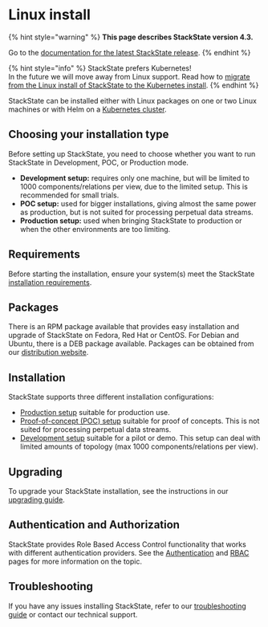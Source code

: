 # Linux install

{% hint style="warning" %}
**This page describes StackState version 4.3.**

Go to the [documentation for the latest StackState release](https://docs.stackstate.com/).
{% endhint %}

{% hint style="info" %}
StackState prefers Kubernetes!  
In the future we will move away from Linux support. Read how to [migrate from the Linux install of StackState to the Kubernetes install](../kubernetes_install/migrate_from_linux.md).
{% endhint %}

StackState can be installed either with Linux packages on one or two Linux machines or with Helm on a [Kubernetes cluster](../kubernetes_install/).

## Choosing your installation type

Before setting up StackState, you need to choose whether you want to run StackState in Development, POC, or Production mode.

* **Development setup:** requires only one machine, but will be limited to 1000 components/relations per view, due to the limited setup. This is recommended for small trials.
* **POC setup:** used for bigger installations, giving almost the same power as production, but is not suited for processing perpetual data streams.
* **Production setup:** used when bringing StackState to production or when the other environments are too limiting.

## Requirements

Before starting the installation, ensure your system\(s\) meet the StackState [installation requirements](../../requirements.md).

## Packages

There is an RPM package available that provides easy installation and upgrade of StackState on Fedora, Red Hat or CentOS. For Debian and Ubuntu, there is a DEB package available. Packages can be obtained from our [distribution website](/setup/installation/linux_install/download.md).

## Installation

StackState supports three different installation configurations:

* [Production setup](/setup/installation/linux_install/production-installation.md) suitable for production use.
* [Proof-of-concept \(POC\) setup](/setup/installation/linux_install/poc-installation.md) suitable for proof of concepts. This is not suited for processing perpetual data streams.
* [Development setup](/setup/installation/linux_install/development-installation.md) suitable for a pilot or demo. This setup can deal with limited amounts of topology \(max 1000 components/relations per view\).

## Upgrading

To upgrade your StackState installation, see the instructions in our [upgrading guide](../../upgrade-stackstate/steps-to-upgrade.md).

## Authentication and Authorization

StackState provides Role Based Access Control functionality that works with different authentication providers. See the [Authentication](../../../configure/security/authentication/authentication_options.md) and [RBAC](../../../configure/security/rbac/role_based_access_control.md) pages for more information on the topic.

## Troubleshooting

If you have any issues installing StackState, refer to our [troubleshooting guide](../troubleshooting.md) or contact our technical support.

